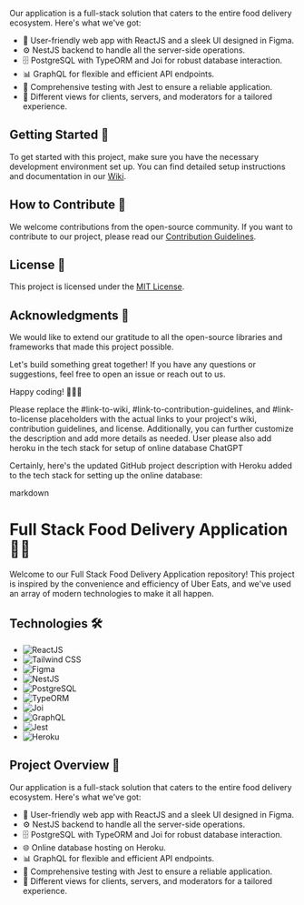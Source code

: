 
Our application is a full-stack solution that caters to the entire food delivery ecosystem. Here's what we've got:

- 🌟 User-friendly web app with ReactJS and a sleek UI designed in Figma.
- ⚙️ NestJS backend to handle all the server-side operations.
- 🗄️ PostgreSQL with TypeORM and Joi for robust database interaction.
- 📊 GraphQL for flexible and efficient API endpoints.
- 🧪 Comprehensive testing with Jest to ensure a reliable application.
- 👀 Different views for clients, servers, and moderators for a tailored experience.

## Getting Started 🚀

To get started with this project, make sure you have the necessary development environment set up. You can find detailed setup instructions and documentation in our [Wiki](#link-to-wiki).

## How to Contribute 🤝

We welcome contributions from the open-source community. If you want to contribute to our project, please read our [Contribution Guidelines](#link-to-contribution-guidelines).

## License 📄

This project is licensed under the [MIT License](#link-to-license).

## Acknowledgments 🙏

We would like to extend our gratitude to all the open-source libraries and frameworks that made this project possible.

Let's build something great together! If you have any questions or suggestions, feel free to open an issue or reach out to us.

Happy coding! 🍕🌮🍔

Please replace the #link-to-wiki, #link-to-contribution-guidelines, and #link-to-license placeholders with the actual links to your project's wiki, contribution guidelines, and license. Additionally, you can further customize the description and add more details as needed.
User
please also add heroku in the tech stack for setup of online database
ChatGPT

Certainly, here's the updated GitHub project description with Heroku added to the tech stack for setting up the online database:

markdown

# Full Stack Food Delivery Application 🍔🚚

Welcome to our Full Stack Food Delivery Application repository! This project is inspired by the convenience and efficiency of Uber Eats, and we've used an array of modern technologies to make it all happen.

## Technologies 🛠️

- ![ReactJS](https://img.shields.io/badge/Frontend-ReactJS-blue)
- ![Tailwind CSS](https://img.shields.io/badge/Frontend-Tailwind_CSS-green)
- ![Figma](https://img.shields.io/badge/UI_Design-Figma-purple)
- ![NestJS](https://img.shields.io/badge/Backend-NestJS-red)
- ![PostgreSQL](https://img.shields.io/badge/Database-PostgreSQL-orange)
- ![TypeORM](https://img.shields.io/badge/Database_TypeORM-yellow)
- ![Joi](https://img.shields.io/badge/Database_Joi-lightgrey)
- ![GraphQL](https://img.shields.io/badge/GraphQL-API-brightgreen)
- ![Jest](https://img.shields.io/badge/Testing-Jest-pink)
- ![Heroku](https://img.shields.io/badge/Database_Heroku-purple)

## Project Overview 📝

Our application is a full-stack solution that caters to the entire food delivery ecosystem. Here's what we've got:

- 🌟 User-friendly web app with ReactJS and a sleek UI designed in Figma.
- ⚙️ NestJS backend to handle all the server-side operations.
- 🗄️ PostgreSQL with TypeORM and Joi for robust database interaction.
- 🌐 Online database hosting on Heroku.
- 📊 GraphQL for flexible and efficient API endpoints.
- 🧪 Comprehensive testing with Jest to ensure a reliable application.
- 👀 Different views for clients, servers, and moderators for a tailored experience.
